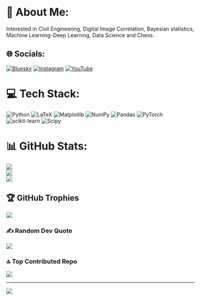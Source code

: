# 💫 About Me:
Interested in Civil Engineering, Digital Image Correlation, Bayesian statistics, Machine Learning-Deep Learning, Data Science and Chess.<br>


## 🌐 Socials:
[![Bluesky](https://img.shields.io/badge/bluesky-0285FF?style=for-the-badge&logo=bluesky&logoColor=%23FFFFFF)](https://bsky.app/profile/RetoricaCivil) [![Instagram](https://img.shields.io/badge/Instagram-%23E4405F.svg?logo=Instagram&logoColor=white)](https://instagram.com/retoricacivil) [![YouTube](https://img.shields.io/badge/YouTube-%23FF0000.svg?logo=YouTube&logoColor=white)](https://youtube.com/@retoricacivil) 

# 💻 Tech Stack:
![Python](https://img.shields.io/badge/python-3670A0?style=for-the-badge&logo=python&logoColor=ffdd54) ![LaTeX](https://img.shields.io/badge/latex-%23008080.svg?style=for-the-badge&logo=latex&logoColor=white) ![Matplotlib](https://img.shields.io/badge/Matplotlib-%23ffffff.svg?style=for-the-badge&logo=Matplotlib&logoColor=black) ![NumPy](https://img.shields.io/badge/numpy-%23013243.svg?style=for-the-badge&logo=numpy&logoColor=white) ![Pandas](https://img.shields.io/badge/pandas-%23150458.svg?style=for-the-badge&logo=pandas&logoColor=white) ![PyTorch](https://img.shields.io/badge/PyTorch-%23EE4C2C.svg?style=for-the-badge&logo=PyTorch&logoColor=white) ![scikit-learn](https://img.shields.io/badge/scikit--learn-%23F7931E.svg?style=for-the-badge&logo=scikit-learn&logoColor=white) ![Scipy](https://img.shields.io/badge/SciPy-%230C55A5.svg?style=for-the-badge&logo=scipy&logoColor=%white)
# 📊 GitHub Stats:
![](https://github-readme-stats.vercel.app/api?username=Taisaku32&theme=dark&hide_border=false&include_all_commits=false&count_private=false)<br/>
![](https://nirzak-streak-stats.vercel.app/?user=Taisaku32&theme=dark&hide_border=false)<br/>
![](https://github-readme-stats.vercel.app/api/top-langs/?username=Taisaku32&theme=dark&hide_border=false&include_all_commits=false&count_private=false&layout=compact)

## 🏆 GitHub Trophies
![](https://github-profile-trophy.vercel.app/?username=Taisaku32&theme=radical&no-frame=false&no-bg=true&margin-w=4)

### ✍️ Random Dev Quote
![](https://quotes-github-readme.vercel.app/api?type=horizontal&theme=radical)

### 🔝 Top Contributed Repo
![](https://github-contributor-stats.vercel.app/api?username=Taisaku32&limit=5&theme=dark&combine_all_yearly_contributions=true)

---
[![](https://visitcount.itsvg.in/api?id=Taisaku32&icon=0&color=0)](https://visitcount.itsvg.in)

<!-- Proudly created with GPRM ( https://gprm.itsvg.in ) -->

